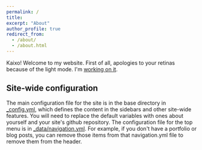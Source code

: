 ```yaml
---
permalink: /
title:
excerpt: "About"
author_profile: true
redirect_from: 
  - /about/
  - /about.html
---
```


Kaixo! Welcome to my website. First of all, apologies to your retinas because of the light mode. I'm [working on it](https://github.com/academicpages/academicpages.github.io/issues/137#issuecomment-439449905).


Site-wide configuration
------
The main configuration file for the site is in the base directory in [_config.yml](https://github.com/academicpages/academicpages.github.io/blob/master/_config.yml), which defines the content in the sidebars and other site-wide features. You will need to replace the default variables with ones about yourself and your site's github repository. The configuration file for the top menu is in [_data/navigation.yml](https://github.com/academicpages/academicpages.github.io/blob/master/_data/navigation.yml). For example, if you don't have a portfolio or blog posts, you can remove those items from that navigation.yml file to remove them from the header. 
